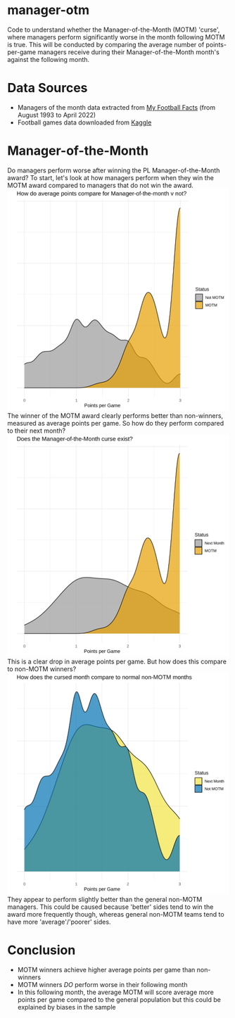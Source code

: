 # manager-otm
Code to understand whether the Manager-of-the-Month (MOTM) 'curse', where managers perform significantly worse in the month following MOTM is true. This will be conducted by comparing the average number of points-per-game managers receive during their Manager-of-the-Month month's against the following month.

# Data Sources
- Managers of the month data extracted from [My Football Facts](https://www.myfootballfacts.com/premier-league/all-time-premier-league/premier_league_manager_of_the_month_awards/) (from August 1993 to April 2022)
- Football games data downloaded from [Kaggle](https://www.kaggle.com/datasets/saife245/english-premier-league/code?resource=download)

# Manager-of-the-Month
Do managers perform worse after winning the PL Manager-of-the-Month award? To start, let's look at how managers perform when they win the MOTM award compared to managers that do not win the award.
![plot](https://github.com/regraded0101/manager-otm/blob/main/outputs/chart_images/motm_v_non_motm.png)
The winner of the MOTM award clearly performs better than non-winners, measured as average points per game.
So how do they perform compared to their next month?
![plot](https://github.com/regraded0101/manager-otm/blob/main/outputs/chart_images/motm_v_next_month.png)
This is a clear drop in average points per game. But how does this compare to non-MOTM winners?
![plot](https://github.com/regraded0101/manager-otm/blob/main/outputs/chart_images/next_month_v_general_Average.png)
They appear to perform slightly better than the general non-MOTM managers. This could be caused because 'better' sides tend to win the award more frequently though, whereas general non-MOTM teams tend to have more 'average'/'poorer' sides.

# Conclusion
* MOTM winners achieve higher average points per game than non-winners
* MOTM winners *DO* perform worse in their following month
* In this following month, the average MOTM will score average more points per game compared to the general population but this could be explained by biases in the sample